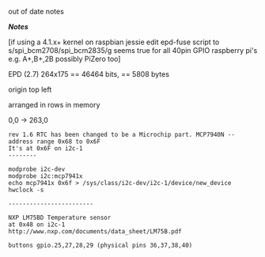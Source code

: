 out of date notes

***Notes***

[if using a 4.1.x+ kernel on raspbian jessie edit epd-fuse script to s/spi_bcm2708/spi_bcm2835/g seems true for all 40pin GPIO raspberry pi's e.g. A+,B+,2B possibly PiZero too]

EPD (2.7)
264x175 == 46464 bits, == 5808 bytes

origin top left

arranged in rows in memory

0,0 -> 263,0

```
rev 1.6 RTC has been changed to be a Microchip part. MCP7940N -- address range 0x68 to 0x6F
It's at 0x6F on i2c-1
--------

modprobe i2c-dev
modprobe i2c:mcp7941x
echo mcp7941x 0x6f > /sys/class/i2c-dev/i2c-1/device/new_device
hwclock -s

------------------------

NXP LM75BD Temperature sensor
at 0x48 on i2c-1
http://www.nxp.com/documents/data_sheet/LM75B.pdf

buttons gpio.25,27,28,29 (physical pins 36,37,38,40)
